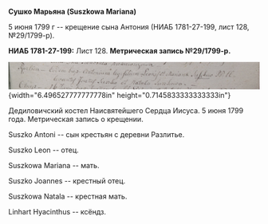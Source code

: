 **Сушко Марьяна (Suszkowa Mariana)**

5 июня 1799 г -- крещение сына Антония (НИАБ 1781-27-199, лист 128,
№29/1799-р).

**НИАБ 1781-27-199:** Лист 128. **Метрическая запись №29/1799-р.**

![](./media/6a1b8263bdd57d629e7007add4624d1d921b3b44.png){width="6.496527777777778in"
height="0.7145833333333333in"}

Дедиловичский костел Наисвятейшего Сердца Иисуса. 5 июня 1799 года.
Метрическая запись о крещении.

Suszko Antoni -- сын крестьян с деревни Разлитье.

Suszko Leon -- отец.

Suszkowa Mariana -- мать.

Suszko Joannes -- крестный отец.

Suszkowa Natala -- крестная мать.

Linhart Hyacinthus -- ксёндз.
